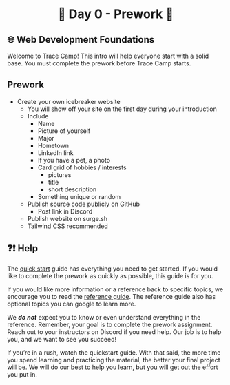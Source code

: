 <h1 align="center">
  🌅 Day 0 - Prework 🌅
</h1>

## 🌐 Web Development Foundations

Welcome to Trace Camp! This intro will help everyone start with a solid base. You must complete the prework before Trace Camp starts.

## Prework

- Create your own icebreaker website
  - You will show off your site on the first day during your introduction
  - Include
    - Name
    - Picture of yourself
    - Major
    - Hometown
    - LinkedIn link
    - If you have a pet, a photo
    - Card grid of hobbies / interests
      - pictures
      - title
      - short description
    - Something unique or random
  - Publish source code publicly on GitHub
    - Post link in Discord
  - Publish website on surge.sh
  - Tailwind CSS recommended

## ❓❗ Help

The [quick start](./QUICKSTART.md) guide has everything you need to get started. If you would like to complete the prework as quickly as possible, this guide is for you.

If you would like more information or a reference back to specific topics, we encourage you to read the [reference guide](./reference/01-cli.md). The reference guide also has optional topics you can google to learn more.

We **_do not_** expect you to know or even understand everything in the reference. Remember, your goal is to complete the prework assignment. Reach out to your instructors on Discord if you need help. Our job is to help you, and we want to see you succeed!

If you’re in a rush, watch the quickstart guide. With that said, the more time you spend learning and practicing the material, the better your final project will be. We will do our best to help you learn, but you will get out the effort you put in.
